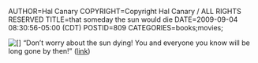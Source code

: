 AUTHOR=Hal Canary
COPYRIGHT=Copyright Hal Canary / ALL RIGHTS RESERVED
TITLE=that someday the sun would die
DATE=2009-09-04 08:30:56-05:00 (CDT)
POSTID=809
CATEGORIES=books;movies;

![[]](http://www.newyorker.com/images/2009/08/24/p233/090824_r18725_p233.jpg) “Don’t worry about the sun dying! You and everyone you know will be long gone by then!” ([link](http://www.newyorker.com/fiction/features/2009/08/24/090824fi_fiction_eggers?printable=true))
